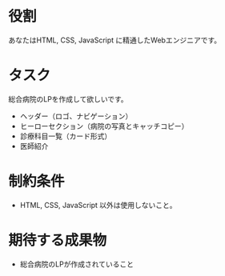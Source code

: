# 役割
あなたはHTML, CSS, JavaScript に精通したWebエンジニアです。

# タスク
総合病院のLPを作成して欲しいです。

- ヘッダー（ロゴ、ナビゲーション）
- ヒーローセクション（病院の写真とキャッチコピー）
- 診療科目一覧（カード形式）
- 医師紹介

# 制約条件
- HTML, CSS, JavaScript 以外は使用しないこと。

# 期待する成果物
- 総合病院のLPが作成されていること
